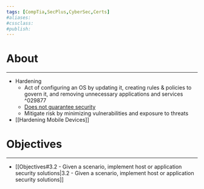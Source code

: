 ```yaml
---
tags: [CompTia,SecPlus,CyberSec,Certs]
#aliases:
#cssclass:
#publish:
---
```


# About
---
- Hardening
	- Act of configuring an OS by updating it, creating rules & policies to govern it, and removing unnecessary applications and services ^029877
	- <u>Does not guarantee security</u>
	- Mitigate risk by minimizing vulnerabilities and exposure to threats
- [[Hardening Mobile Devices]]

# Objectives
---
- [[Objectives#3.2 - Given a scenario, implement host or application security solutions|3.2 - Given a scenario, implement host or application security solutions]]